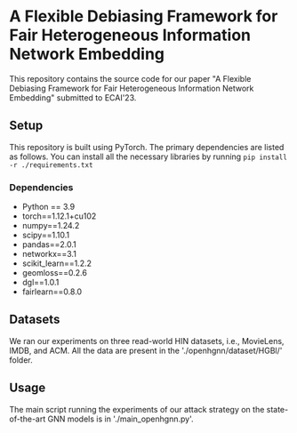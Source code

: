 # A Flexible Debiasing Framework for Fair Heterogeneous Information Network Embedding
This repository contains the source code for our paper "A Flexible Debiasing Framework for Fair Heterogeneous Information Network Embedding" submitted to ECAI'23.

## Setup
This repository is built using PyTorch. The primary dependencies are listed as follows. You can install all the necessary libraries by running
`pip install -r ./requirements.txt`

### Dependencies
- Python == 3.9
- torch==1.12.1+cu102
- numpy==1.24.2
- scipy==1.10.1
- pandas==2.0.1
- networkx==3.1
- scikit\_learn==1.2.2
- geomloss==0.2.6
- dgl==1.0.1
- fairlearn==0.8.0   


## Datasets
We ran our experiments on three read-world HIN datasets, i.e., MovieLens, IMDB, and ACM. All the data are present in the './openhgnn/dataset/HGBl/' folder.

## Usage
The main script running the experiments of our attack strategy on the state-of-the-art GNN models is in './main_openhgnn.py'.

